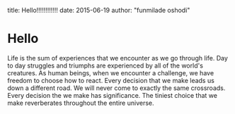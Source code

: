 title: Hello!!!!!!!!!!!!
date: 2015-06-19
author: "funmilade oshodi"

# Hello

Life is the sum of experiences that we encounter as we go through life. Day to day struggles and triumphs are experienced by all of the world's creatures. As human beings, when we encounter a challenge, we have freedom to choose how to react. Every decision that we make leads us down a different road. We will never come to exactly the same crossroads. Every decision the we make has significance. The tiniest choice that we make reverberates throughout the entire universe.









